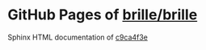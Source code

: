 GitHub Pages of [brille/brille](https://github.com/brille/brille.git)
======================================
Sphinx HTML documentation of [c9ca4f3e](https://github.com/brille/brille/tree/c9ca4f3eb066be1c9970b8fe0ab62fec68c911d1)
